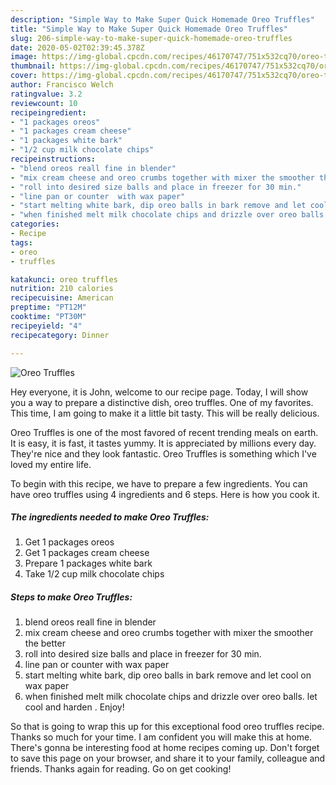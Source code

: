 ```yaml
---
description: "Simple Way to Make Super Quick Homemade Oreo Truffles"
title: "Simple Way to Make Super Quick Homemade Oreo Truffles"
slug: 206-simple-way-to-make-super-quick-homemade-oreo-truffles
date: 2020-05-02T02:39:45.378Z
image: https://img-global.cpcdn.com/recipes/46170747/751x532cq70/oreo-truffles-recipe-main-photo.jpg
thumbnail: https://img-global.cpcdn.com/recipes/46170747/751x532cq70/oreo-truffles-recipe-main-photo.jpg
cover: https://img-global.cpcdn.com/recipes/46170747/751x532cq70/oreo-truffles-recipe-main-photo.jpg
author: Francisco Welch
ratingvalue: 3.2
reviewcount: 10
recipeingredient:
- "1 packages oreos"
- "1 packages cream cheese"
- "1 packages white bark"
- "1/2 cup milk chocolate chips"
recipeinstructions:
- "blend oreos reall fine in blender"
- "mix cream cheese and oreo crumbs together with mixer the smoother the better"
- "roll into desired size balls and place in freezer for 30 min."
- "line pan or counter  with wax paper"
- "start melting white bark, dip oreo balls in bark remove and let cool on wax paper"
- "when finished melt milk chocolate chips and drizzle over oreo balls. let cool and harden . Enjoy!"
categories:
- Recipe
tags:
- oreo
- truffles

katakunci: oreo truffles 
nutrition: 210 calories
recipecuisine: American
preptime: "PT12M"
cooktime: "PT30M"
recipeyield: "4"
recipecategory: Dinner

---
```



![Oreo Truffles](https://img-global.cpcdn.com/recipes/46170747/751x532cq70/oreo-truffles-recipe-main-photo.jpg)

Hey everyone, it is John, welcome to our recipe page. Today, I will show you a way to prepare a distinctive dish, oreo truffles. One of my favorites. This time, I am going to make it a little bit tasty. This will be really delicious.

Oreo Truffles is one of the most favored of recent trending meals on earth. It is easy, it is fast, it tastes yummy. It is appreciated by millions every day. They're nice and they look fantastic. Oreo Truffles is something which I've loved my entire life.




To begin with this recipe, we have to prepare a few ingredients. You can have oreo truffles using 4 ingredients and 6 steps. Here is how you cook it.

<!--inarticleads1-->

##### The ingredients needed to make Oreo Truffles:

1. Get 1 packages oreos
1. Get 1 packages cream cheese
1. Prepare 1 packages white bark
1. Take 1/2 cup milk chocolate chips




<!--inarticleads2-->

##### Steps to make Oreo Truffles:

1. blend oreos reall fine in blender
1. mix cream cheese and oreo crumbs together with mixer the smoother the better
1. roll into desired size balls and place in freezer for 30 min.
1. line pan or counter  with wax paper
1. start melting white bark, dip oreo balls in bark remove and let cool on wax paper
1. when finished melt milk chocolate chips and drizzle over oreo balls. let cool and harden . Enjoy!




So that is going to wrap this up for this exceptional food oreo truffles recipe. Thanks so much for your time. I am confident you will make this at home. There's gonna be interesting food at home recipes coming up. Don't forget to save this page on your browser, and share it to your family, colleague and friends. Thanks again for reading. Go on get cooking!
